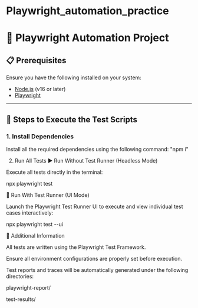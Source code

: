 # Playwright_automation_practice

# 🧪 Playwright Automation Project

## 📋 Prerequisites
Ensure you have the following installed on your system:
- [Node.js](https://nodejs.org/) (v16 or later)
- [Playwright](https://playwright.dev/)

---

## 🚀 Steps to Execute the Test Scripts

### 1. Install Dependencies
Install all the required dependencies using the following command:  "npm i"

2. Run All Tests
▶️ Run Without Test Runner (Headless Mode)

Execute all tests directly in the terminal:

npx playwright test

🧭 Run With Test Runner (UI Mode)

Launch the Playwright Test Runner UI to execute and view individual test cases interactively:

npx playwright test --ui


🧰 Additional Information

All tests are written using the Playwright Test Framework.

Ensure all environment configurations are properly set before execution.

Test reports and traces will be automatically generated under the following directories:

playwright-report/

test-results/
